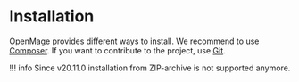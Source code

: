 # Installation

OpenMage provides different ways to install. We recommend to use [Composer](use-composer.md).
If you want to contribute to the project, use [Git](use-git.md).

!!! info
    Since v20.11.0 installation from ZIP-archive is not supported anymore.
